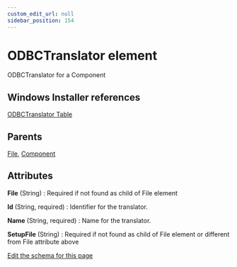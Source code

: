 ```yaml
---
custom_edit_url: null
sidebar_position: 154
---
```

# ODBCTranslator element
ODBCTranslator for a Component

## Windows Installer references
[ODBCTranslator Table](https://docs.microsoft.com/en-us/windows/win32/msi/odbctranslator-table)

## Parents
[File](file.md), [Component](component.md)

## Attributes
**File** (String)
  : Required if not found as child of File element

**Id** (String, required)
  : Identifier for the translator.

**Name** (String, required)
  : Name for the translator.

**SetupFile** (String)
  : Required if not found as child of File element or different from File attribute above


[Edit the schema for this page](https://github.com/wixtoolset/web/blob/master/src/xsd4/wix.xsd)